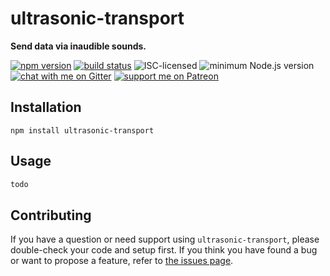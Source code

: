 # ultrasonic-transport

**Send data via inaudible sounds.**

[![npm version](https://img.shields.io/npm/v/ultrasonic-transport.svg)](https://www.npmjs.com/package/ultrasonic-transport)
[![build status](https://api.travis-ci.org/derhuerst/ultrasonic-transport.svg?branch=master)](https://travis-ci.org/derhuerst/ultrasonic-transport)
![ISC-licensed](https://img.shields.io/github/license/derhuerst/ultrasonic-transport.svg)
![minimum Node.js version](https://img.shields.io/node/v/berlin-postal-code-areas.svg)
[![chat with me on Gitter](https://img.shields.io/badge/chat%20with%20me-on%20gitter-512e92.svg)](https://gitter.im/derhuerst)
[![support me on Patreon](https://img.shields.io/badge/support%20me-on%20patreon-fa7664.svg)](https://patreon.com/derhuerst)


## Installation

```shell
npm install ultrasonic-transport
```


## Usage

```js
todo
```


## Contributing

If you have a question or need support using `ultrasonic-transport`, please double-check your code and setup first. If you think you have found a bug or want to propose a feature, refer to [the issues page](https://github.com/derhuerst/ultrasonic-transport/issues).
